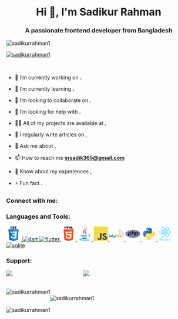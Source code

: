 <h1 align="center">Hi 👋, I'm Sadikur Rahman</h1>
<h3 align="center">A passionate frontend developer from Bangladesh</h3>

<p align="left"> <img src="https://komarev.com/ghpvc/?username=sadikurrahman1&label=Profile%20views&color=0e75b6&style=flat" alt="sadikurrahman1" /> </p>

<p align="left"> <a href="https://github.com/ryo-ma/github-profile-trophy"><img src="https://github-profile-trophy.vercel.app/?username=sadikurrahman1" alt="sadikurrahman1" /></a> </p>

<p align="left"> <a href="https://twitter.com/" target="blank"><img src="https://img.shields.io/twitter/follow/?logo=twitter&style=for-the-badge" alt="" /></a> </p>

- 🔭 I’m currently working on **.**

- 🌱 I’m currently learning **.**

- 👯 I’m looking to collaborate on **.**

- 🤝 I’m looking for help with **.**

- 👨‍💻 All of my projects are available at [.](.)

- 📝 I regularly write articles on [.](.)

- 💬 Ask me about **.**

- 📫 How to reach me **srsadik365@gmail.com**

- 📄 Know about my experiences [.](.)

- ⚡ Fun fact **.**

<h3 align="left">Connect with me:</h3>
<p align="left">
</p>

<h3 align="left">Languages and Tools:</h3>
<p align="left"> <a href="https://www.w3schools.com/css/" target="_blank" rel="noreferrer"> <img src="https://raw.githubusercontent.com/devicons/devicon/master/icons/css3/css3-original-wordmark.svg" alt="css3" width="40" height="40"/> </a> <a href="https://dart.dev" target="_blank" rel="noreferrer"> <img src="https://www.vectorlogo.zone/logos/dartlang/dartlang-icon.svg" alt="dart" width="40" height="40"/> </a> <a href="https://flutter.dev" target="_blank" rel="noreferrer"> <img src="https://www.vectorlogo.zone/logos/flutterio/flutterio-icon.svg" alt="flutter" width="40" height="40"/> </a> <a href="https://www.w3.org/html/" target="_blank" rel="noreferrer"> <img src="https://raw.githubusercontent.com/devicons/devicon/master/icons/html5/html5-original-wordmark.svg" alt="html5" width="40" height="40"/> </a> <a href="https://www.java.com" target="_blank" rel="noreferrer"> <img src="https://raw.githubusercontent.com/devicons/devicon/master/icons/java/java-original.svg" alt="java" width="40" height="40"/> </a> <a href="https://developer.mozilla.org/en-US/docs/Web/JavaScript" target="_blank" rel="noreferrer"> <img src="https://raw.githubusercontent.com/devicons/devicon/master/icons/javascript/javascript-original.svg" alt="javascript" width="40" height="40"/> </a> <a href="https://www.mysql.com/" target="_blank" rel="noreferrer"> <img src="https://raw.githubusercontent.com/devicons/devicon/master/icons/mysql/mysql-original-wordmark.svg" alt="mysql" width="40" height="40"/> </a> <a href="https://www.php.net" target="_blank" rel="noreferrer"> <img src="https://raw.githubusercontent.com/devicons/devicon/master/icons/php/php-original.svg" alt="php" width="40" height="40"/> </a> <a href="https://www.python.org" target="_blank" rel="noreferrer"> <img src="https://raw.githubusercontent.com/devicons/devicon/master/icons/python/python-original.svg" alt="python" width="40" height="40"/> </a> <a href="https://reactjs.org/" target="_blank" rel="noreferrer"> <img src="https://raw.githubusercontent.com/devicons/devicon/master/icons/react/react-original-wordmark.svg" alt="react" width="40" height="40"/> </a> <a href="https://www.sqlite.org/" target="_blank" rel="noreferrer"> <img src="https://www.vectorlogo.zone/logos/sqlite/sqlite-icon.svg" alt="sqlite" width="40" height="40"/> </a> </p>

<h3 align="left">Support:</h3>
<p><a href="https://www.buymeacoffee.com/."> <img align="left" src="https://cdn.buymeacoffee.com/buttons/v2/default-yellow.png" height="50" width="210" alt="." /></a><a href="https://ko-fi.com/."> <img align="left" src="https://cdn.ko-fi.com/cdn/kofi3.png?v=3" height="50" width="210" alt="." /></a></p><br><br>

<p><img align="left" src="https://github-readme-stats.vercel.app/api/top-langs?username=sadikurrahman1&show_icons=true&locale=en&layout=compact" alt="sadikurrahman1" /></p>

<p>&nbsp;<img align="center" src="https://github-readme-stats.vercel.app/api?username=sadikurrahman1&show_icons=true&locale=en" alt="sadikurrahman1" /></p>

<p><img align="center" src="https://github-readme-streak-stats.herokuapp.com/?user=sadikurrahman1&" alt="sadikurrahman1" /></p>
